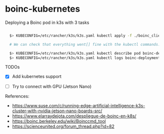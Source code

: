 # boinc-kubernetes

Deploying a Boinc pod in k3s with 3 tasks

```bash

  $> KUBECONFIG=/etc/rancher/k3s/k3s.yaml kubectl apply -f ./boinc_client.yaml

  # We can check that everything went[] fine with the kubectl commands:

  $> KUBECONFIG=/etc/rancher/k3s/k3s.yaml kubectl describe pod boinc-deployment
  $> KUBECONFIG=/etc/rancher/k3s/k3s.yaml kubectl logs boinc-deployment

```

TODOs

- [x] Add kubernetes support
- [ ] Try to connect with GPU (Jetson Nano)


References:

* https://www.suse.com/c/running-edge-artificial-intelligence-k3s-cluster-with-nvidia-jetson-nano-boards-src/
* https://www.elarraydejota.com/despliegue-de-boinc-en-k8s/
* https://boinc.berkeley.edu/wiki/Boinccmd_tool
* https://scienceunited.org/forum_thread.php?id=82
